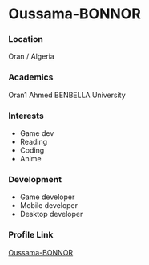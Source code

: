 # Oussama-BONNOR

### Location

Oran / Algeria

### Academics

Oran1 Ahmed BENBELLA University

### Interests

- Game dev
- Reading
- Coding
- Anime

### Development

- Game developer
- Mobile developer
- Desktop developer

### Profile Link

[Oussama-BONNOR](https://github.com/oussamabonnor1)